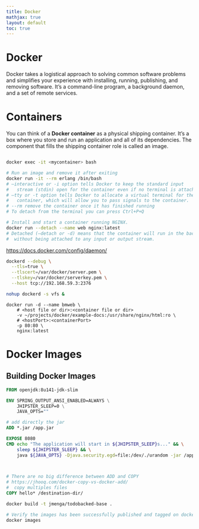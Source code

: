 ```yaml
---
title: Docker
mathjax: true
layout: default
toc: true
---
```



# Docker

Docker takes a logistical approach to solving common software problems and simplifies your experience with installing, running, publishing, and removing software. It’s a command-line program, a background daemon, and a set of remote services.




# Containers

You can think of a **Docker container** as a physical shipping container. It’s a box where you store and run an application and all of its dependencies. The component that fills the shipping container role is called an image.


```bash

docker exec -it <mycontainer> bash

# Run an image and remove it after exiting
docker run -it --rm erlang /bin/bash
# –interactive or -i option tells Docker to keep the standard input 
#   stream (stdin) open for the container even if no terminal is attached.
# –tty or -t option tells Docker to allocate a virtual terminal for the 
#   container, which will allow you to pass signals to the container.
# --rm remove the container once it has finished running
# To detach from the terminal you can press Ctrl+P+Q

# Install and start a container running NGINX.
docker run --detach --name web nginx:latest
# Detached (–detach or -d) means that the container will run in the background, 
#  without being attached to any input or output stream.


```

https://docs.docker.com/config/daemon/

```bash
dockerd --debug \
  --tls=true \
  --tlscert=/var/docker/server.pem \
  --tlskey=/var/docker/serverkey.pem \
  --host tcp://192.168.59.3:2376

nohup dockerd -s vfs &

```


```
docker run -d --name bmweb \
    # <host file or dir>:<container file or dir>
    -v ~/projects/docker/example-docs:/usr/share/nginx/html:ro \
    # <hostPort>:<containerPort>
    -p 80:80 \
    nginx:latest
```


# Docker Images




## Building Docker Images

```dockerfile
FROM openjdk:8u141-jdk-slim

ENV SPRING_OUTPUT_ANSI_ENABLED=ALWAYS \
    JHIPSTER_SLEEP=0 \
    JAVA_OPTS=""

# add directly the jar
ADD *.jar /app.jar

EXPOSE 8080
CMD echo "The application will start in ${JHIPSTER_SLEEP}s..." && \
    sleep ${JHIPSTER_SLEEP} && \
    java ${JAVA_OPTS} -Djava.security.egd=file:/dev/./urandom -jar /app.jar
    

```

```dockerfile

# There are no big difference between ADD and COPY
# https://jhooq.com/docker-copy-vs-docker-add/
#  copy multiples files
COPY hello* /destination-dir/

```


```bash
docker build -t jmenga/todobacked-base .

# Verify the images has been successfully published and tagged on docker host
docker images

```

